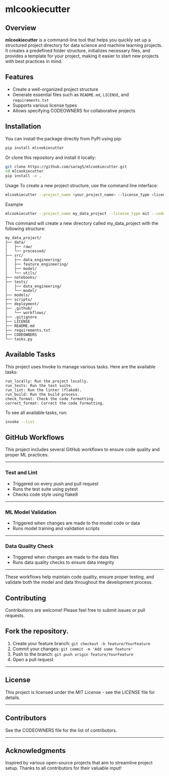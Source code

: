 # mlcookiecutter


## Overview

**mlcookiecutter** is a command-line tool that helps you quickly set up a structured project directory for data science and machine learning projects. It creates a predefined folder structure, initializes necessary files, and provides a template for your project, making it easier to start new projects with best practices in mind.

## Features

- Create a well-organized project structure
- Generate essential files such as `README.md`, `LICENSE`, and `requirements.txt`
- Supports various license types
- Allows specifying CODEOWNERS for collaborative projects

## Installation

You can install the package directly from PyPI using pip:

```bash
pip install mlcookiecutter
```
Or clone this repository and install it locally:
```bash
git clone https://github.com/sarag5/mlcookiecutter.git
cd mlcookiecutter
pip install -e .
```
Usage
To create a new project structure, use the command line interface:
```bash
mlcookiecutter --project_name <your_project_name> --license_type <license_type> --codeowners <comma_separated_owners>
```
Example
```bash
mlcookiecutter --project_name my_data_project --license_type mit --codeowners user1@example.com,user2@example.com
```
This command will create a new directory called my_data_project with the following structure:
```text
my_data_project/
├── data/
│   ├── raw/
│   └── processed/
├── src/
│   ├── data_engineering/
│   ├── feature_engineering/
│   ├── model/
│   └── utils/
├── notebooks/
├── tests/
│   ├── data_engineering/
│   └── model/
├── models/
├── scripts/
├── deployment/
├── .github/
│   └── workflows/
├── .gitignore
├── LICENSE
├── README.md
├── requirements.txt
├── CODEOWNERS
└── tasks.py
```
## Available Tasks
This project uses Invoke to manage various tasks. Here are the available tasks:
```
run_locally: Run the project locally.
run_tests: Run the test suite.
run_lint: Run the linter (flake8).
run_build: Run the build process.
check_format: Check the code formatting.
correct_format: Correct the code formatting.
```

To see all available tasks, run:

```bash
invoke --list
```

## GitHub Workflows

This project includes several GitHub workflows to ensure code quality and proper ML practices:

---

### Test and Lint

- Triggered on every push and pull request
- Runs the test suite using pytest
- Checks code style using flake8

---

### ML Model Validation

- Triggered when changes are made to the model code or data
- Runs model training and validation scripts

---

### Data Quality Check

- Triggered when changes are made to the data files
- Runs data quality checks to ensure data integrity

---

These workflows help maintain code quality, ensure proper testing, and validate both the model and data throughout the development process.

## Contributing
Contributions are welcome! Please feel free to submit issues or pull requests.

## Fork the repository.

1. Create your feature branch: `git checkout -b feature/YourFeature`
2. Commit your changes: `git commit -m 'Add some feature'`
3. Push to the branch: `git push origin feature/YourFeature`
4. Open a pull request

---

## License

This project is licensed under the MIT License - see the LICENSE file for details.

---

## Contributors

See the CODEOWNERS file for the list of contributors.

---

## Acknowledgments

Inspired by various open-source projects that aim to streamline project setup. Thanks to all contributors for their valuable input!

